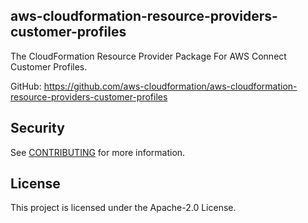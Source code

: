 ## aws-cloudformation-resource-providers-customer-profiles

The CloudFormation Resource Provider Package For AWS Connect Customer Profiles.

GitHub: https://github.com/aws-cloudformation/aws-cloudformation-resource-providers-customer-profiles


## Security

See [CONTRIBUTING](CONTRIBUTING.md#security-issue-notifications) for more information.

## License

This project is licensed under the Apache-2.0 License.
